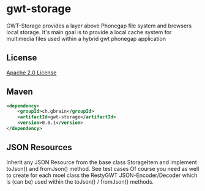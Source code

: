 # gwt-storage
GWT-Storage provides a layer above Phonegap file system and browsers local storage. 
It's main goal is to provide a local cache system for multimedia files used within a hybrid gwt phonegap application

## License
[Apache 2.0 License](https://github.com/GwtMaterialDesign/gwt-material/blob/master/LICENSE)


## Maven
```xml
<dependency>
    <groupId>ch.gbrain</groupId>
    <artifactId>gwt-storage</artifactId>
    <version>0.0.1</version>
</dependency>    
```


## JSON Resources
Inherit any JSON Resource from the base class StorageItem and implement toJson() and fromJson() method. See test cases
Of course you need as well to create for each moel class the RestyGWT JSON-Encoder/Decoder which is (can be) used within the toJson() / fromJson() methods.










